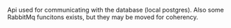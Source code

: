 Api used for communicating with the database (local postgres).
Also some RabbitMq funcitons exists, but they may be moved for coherency.